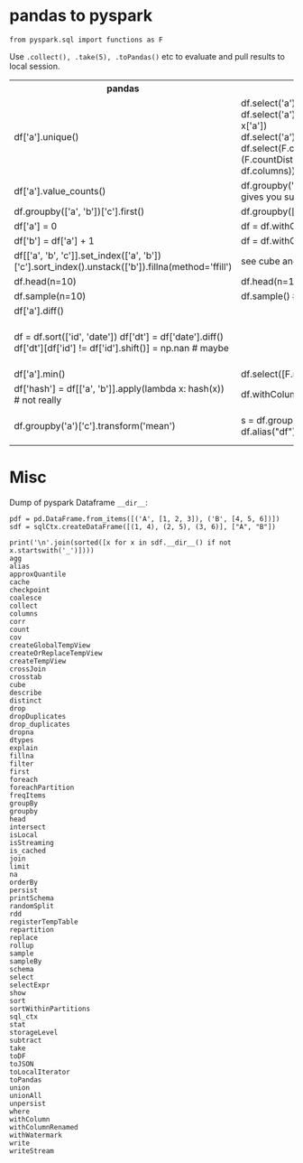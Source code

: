 # pandas to pyspark

    from pyspark.sql import functions as F

Use `.collect(), .take(5), .toPandas()` etc to evaluate and pull results to local session.

<table>
    <tr> <th>pandas</th><th>pyspark</th><th>desc</th> </tr>
    <tr>
        <td>df['a'].unique()</td>
        <td>
            df.select('a').distinct()
            df.select('a').distinct().rdd.map(lambda x: x['a'])
	    df.select('a').agg(F.approx_count_distinct('a'))
	    df.select(F.countDistinct('a'))
	    df.agg(*(F.countDistinct(c).alias(c) for c in df.columns))
        </td>
	      <td></td>
    </tr>
    <tr>
        <td>df['a'].value_counts()</td>
        <td>
	    df.groupby('a').count()
	    df.cube('a').count() # gives you subtotals
	</td>
        <td></td>
    </tr>
    <tr>
        <td>df.groupby(['a', 'b'])['c'].first()</td>
        <td>df.groupby(['a', 'b']).agg(F.first('c').alias('c'))</td>
        <td></td>
    </tr>
    <tr>
        <td>df['a'] = 0</td>
        <td>df = df.withColumn('a', F.lit(0))</td>
        <td></td>
    </tr>
    <tr>
        <td>df['b'] = df['a'] + 1</td>
        <td>df = df.withColumn('b', df['a'] + 1
        )</td>
        <td></td>
    </tr>
    <tr>
        <td>df[['a', 'b', 'c']].set_index(['a', 'b'])['c'].sort_index().unstack(['b']).fillna(method='ffill')</td>
        <td>see cube and window maybe</td>
        <td></td>
    </tr>
    <tr>
        <td>df.head(n=10)</td>
        <td>df.head(n=10)</td>
        <td></td>
    </tr>
        <td>df.sample(n=10)</td>
        <td>df.sample() # not exactly same</td>
        <td></td>
    </tr>
    <tr>
        <td>df['a'].diff()</td>
        <td></td>
        <td></td>
    </tr>
    <tr>
        <td>
            df = df.sort(['id', 'date'])
            df['dt'] = df['date'].diff()
            df['dt'][df['id'] != df['id'].shift()] = np.nan # maybe
        </td>
        <td></td>
        <td>Calculate time diffs of sorted date within groups. See http://stackoverflow.com/questions/38156367/date-difference-between-consecutive-rows-pyspark-dataframe</td>
    </tr>
    <tr>
        <td>df['a'].min()</td>
        <td>df.select([F.min('a')])</td>
        <td></td>
    </tr>
    <tr>
        <td>df['hash'] = df[['a', 'b']].apply(lambda x: hash(x)) # not really </td>
        <td>df.withColumn('hash', F.hash('a', 'b'))</td>
        <td></td>
    </tr>
    <tr>
        <td>df.groupby('a')['c'].transform('mean')</td>
        <td>
	    s = df.groupBy("a").mean("Values").alias("s")
	    df.alias("df").join(s, col("df.a") == col("s.a"))
	</td>
        <td>https://stackoverflow.com/questions/34464577/pandas-style-transform-of-grouped-data-on-pyspark-dataframe</td>
    </tr>
</table>

# Misc

Dump of pyspark Dataframe `__dir__`:

    pdf = pd.DataFrame.from_items([('A', [1, 2, 3]), ('B', [4, 5, 6])])
    sdf = sqlCtx.createDataFrame([(1, 4), (2, 5), (3, 6)], ["A", "B"])

    print('\n'.join(sorted([x for x in sdf.__dir__() if not x.startswith('_')])))
    agg
    alias
    approxQuantile
    cache
    checkpoint
    coalesce
    collect
    columns
    corr
    count
    cov
    createGlobalTempView
    createOrReplaceTempView
    createTempView
    crossJoin
    crosstab
    cube
    describe
    distinct
    drop
    dropDuplicates
    drop_duplicates
    dropna
    dtypes
    explain
    fillna
    filter
    first
    foreach
    foreachPartition
    freqItems
    groupBy
    groupby
    head
    intersect
    isLocal
    isStreaming
    is_cached
    join
    limit
    na
    orderBy
    persist
    printSchema
    randomSplit
    rdd
    registerTempTable
    repartition
    replace
    rollup
    sample
    sampleBy
    schema
    select
    selectExpr
    show
    sort
    sortWithinPartitions
    sql_ctx
    stat
    storageLevel
    subtract
    take
    toDF
    toJSON
    toLocalIterator
    toPandas
    union
    unionAll
    unpersist
    where
    withColumn
    withColumnRenamed
    withWatermark
    write
    writeStream
